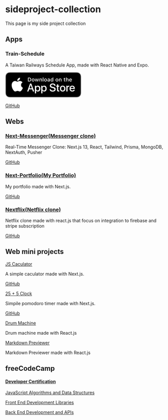 # sideproject-collection

This page is my side project collection

## Apps

### Train-Schedule 

A Taiwan Railways Schedule App, made with React Native and Expo.

[![Download on the App Store](https://raw.githubusercontent.com/clspeter/Train-Schedule/master/Readme/Download_on_the_App_Store_Badge_US-UK_RGB_blk_092917.svg)](https://apps.apple.com/tw/app/%E5%8F%B0%E9%90%B5%E5%BF%AB%E6%9F%A5/id6448436446)

[GitHub](https://github.com/clspeter/Train-Schedule)

## Webs

### [Next-Messenger(Messenger clone)](https://next-messenger-six.vercel.app/)

Real-Time Messenger Clone: Next.js 13, React, Tailwind, Prisma, MongoDB, NextAuth, Pusher

[GitHub](https://github.com/clspeter/next-messenger)

### [Next-Portfolio(My Portfolio)](https://next-portfolio-clspeter.vercel.app)

My portfolio made with Next.js.

[GitHub](https://github.com/clspeter/next-portfolio)

### [Nextflix(Netflix clone)](https://nextflix-54929.web.app/)

Netflix clone made with react.js that focus on integration to firebase and stripe subscription

[GitHub](https://github.com/clspeter/nextflix)

## Web mini projects

[JS Caculator](https://next-calculator-blue.vercel.app/)

A simple caculator made with Next.js.

[GitHub](https://github.com/clspeter/next-calculator)

[25 + 5 Clock](https://pomodoro-technique-teal.vercel.app)

Simpile pomodoro timer made with Next.js.

[GitHub](https://github.com/clspeter/pomodoro-technique)

[Drum Machine](https://ifxdyt.csb.app/)

Drum machine made with React.js

[Markdown Previewer](https://h7lm9y.csb.app/)

Markdown Previewer made with React.js


## freeCodeCamp

#### [Developer Certification](https://www.freecodecamp.org/mustpe)

[JavaScript Algorithms and Data Structures](https://www.freecodecamp.org/certification/mustpe/javascript-algorithms-and-data-structures)

[Front End Development Libraries](https://www.freecodecamp.org/certification/mustpe/front-end-development-libraries)

[Back End Development and APIs](https://www.freecodecamp.org/certification/mustpe/back-end-development-and-apis)

